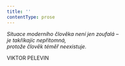 ```yaml
---
title: ''
contentType: prose
---
```


<section>

_Situace moderního člověka není jen zoufalá –  
je takříkajíc nepřítomná,  
protože člověk téměř neexistuje._

<div class="centered">

VIKTOR PELEVIN

</div>

</section>
